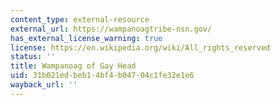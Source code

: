 ```yaml
---
content_type: external-resource
external_url: https://wampanoagtribe-nsn.gov/
has_external_license_warning: true
license: https://en.wikipedia.org/wiki/All_rights_reserved
status: ''
title: Wampanoag of Gay Head
uid: 31b021ed-beb1-4bf4-b047-04c1fe32e1e6
wayback_url: ''
---
```

